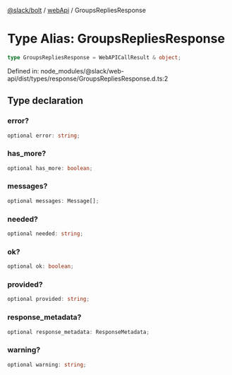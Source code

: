[@slack/bolt](../../../../index.md) / [webApi](../index.md) / GroupsRepliesResponse

# Type Alias: GroupsRepliesResponse

```ts
type GroupsRepliesResponse = WebAPICallResult & object;
```

Defined in: node\_modules/@slack/web-api/dist/types/response/GroupsRepliesResponse.d.ts:2

## Type declaration

### error?

```ts
optional error: string;
```

### has\_more?

```ts
optional has_more: boolean;
```

### messages?

```ts
optional messages: Message[];
```

### needed?

```ts
optional needed: string;
```

### ok?

```ts
optional ok: boolean;
```

### provided?

```ts
optional provided: string;
```

### response\_metadata?

```ts
optional response_metadata: ResponseMetadata;
```

### warning?

```ts
optional warning: string;
```
